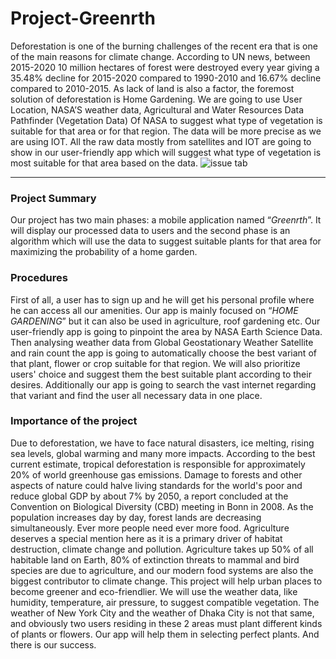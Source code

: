 # Project-Greenrth
Deforestation is one of the burning challenges of the recent era that is one of the main reasons for climate change. According to UN news, between 2015-2020 10 million hectares of forest were destroyed every year giving a 35.48% decline for 2015-2020 compared to 1990-2010 and 16.67% decline compared to 2010-2015. As lack of land is also a factor, the foremost solution of deforestation is Home Gardening. We are going to use User Location, NASA’S weather data, Agricultural and Water Resources Data Pathfinder (Vegetation Data) Of NASA to suggest what type of vegetation is suitable for that area or for that region. The data will be more precise as we are using IOT. All the raw data mostly from satellites and IOT are going to show in our user-friendly app which will suggest what type of vegetation is most suitable for that area based on the data.
![issue tab](https://drive.google.com/uc?export=download&id=1Z3qqhMba8wiL1PxG5akqDqXBP4Z3PX0a)

<hr>

<h3>Project Summary</h3>
Our project has two main phases: a mobile application named “<i>Greenrth</i>”. It will display our processed data to users and the second phase is an algorithm which will use the data to suggest suitable plants for that area for maximizing the probability of a home garden.

<h3>Procedures</h3>
First of all, a user has to sign up and he will get his personal profile where he can access all our amenities. Our app is mainly focused on “<i>HOME GARDENING</i>” but it can also be used in agriculture, roof gardening etc. Our user-friendly app is going to pinpoint the area by NASA Earth Science Data. Then analysing weather data from Global Geostationary Weather Satellite and rain count the app is going to automatically choose the best variant of that plant, flower or crop suitable for that region. We will also prioritize users' choice and suggest them the best suitable plant according to their desires.  Additionally our app is going to search the vast internet regarding that variant and find the user all necessary data in one place.


<h3>Importance of the project</h3>
Due to deforestation, we have to face natural disasters, ice melting, rising sea levels, global warming and many more impacts. According to the best current estimate, tropical deforestation is responsible for approximately 20% of world greenhouse gas emissions. Damage to forests and other aspects of nature could halve living standards for the world's poor and reduce global GDP by about 7% by 2050, a report concluded at the Convention on Biological Diversity (CBD) meeting in Bonn in 2008. As the population increases day by day, forest lands are decreasing simultaneously. Ever more people need ever more food. Agriculture deserves a special mention here as it is a primary driver of habitat destruction, climate change and pollution. Agriculture takes up 50% of all habitable land on Earth, 80% of extinction threats to mammal and bird species are due to agriculture, and our modern food systems are also the biggest contributor to climate change. This project will help urban places to become greener and eco-friendlier. We will use the weather data, like humidity, temperature, air pressure, to suggest compatible vegetation. The weather of New York City and the weather of Dhaka City is not that same, and obviously two users residing in these 2 areas must plant different kinds of plants or flowers. Our app will help them in selecting perfect plants. And there is our success.
